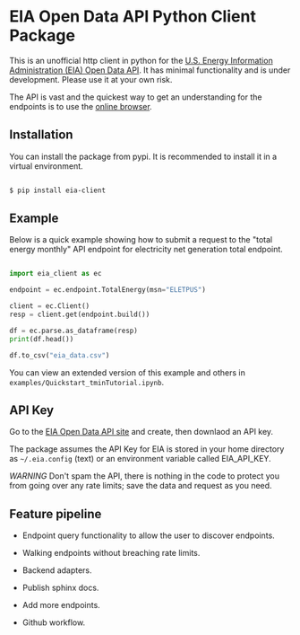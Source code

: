 # EIA Open Data API Python Client Package

This is an unofficial http client in python for the [U.S. Energy Information Administration (EIA) Open Data API](https://www.eia.gov/opendata/). It has minimal functionality and is under development. Please use it at your own risk.

The API is vast and the quickest way to get an understanding for the endpoints is to use the [online browser](https://www.eia.gov/opendata/browser/).


## Installation

You can install the package from pypi. It is recommended to install it in a virtual environment.

``` bash

$ pip install eia-client

```

## Example

Below is a quick example showing how to submit a request to the
"total energy monthly" API endpoint for electricity net generation total
endpoint.

``` python

import eia_client as ec

endpoint = ec.endpoint.TotalEnergy(msn="ELETPUS")

client = ec.Client()
resp = client.get(endpoint.build())

df = ec.parse.as_dataframe(resp)
print(df.head())

df.to_csv("eia_data.csv")

```

You can view an extended version of this example and others in `examples/Quickstart_tminTutorial.ipynb`.


## API Key

Go to the [EIA Open Data API site](https://www.eia.gov/opendata/) and create, then downlaod an API key.

The package assumes the API Key for EIA is stored in your home directory as `~/.eia.config` (text) or an environment
variable called EIA_API_KEY.

*WARNING* Don't spam the API, there is nothing in the code to protect you from going over any rate limits; save the data and request as you need.


## Feature pipeline

- Endpoint query functionality to allow the user to discover endpoints.

- Walking endpoints without breaching rate limits.

- Backend adapters.

- Publish sphinx docs.

- Add more endpoints.

- Github workflow.
